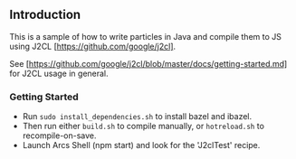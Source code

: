 ## Introduction

This is a sample of how to write particles in Java and compile them to JS
using J2CL [https://github.com/google/j2cl]. 

See [https://github.com/google/j2cl/blob/master/docs/getting-started.md] for 
J2CL usage in general.

### Getting Started

* Run ```sudo install_dependencies.sh``` to install bazel and ibazel.
* Then run either ```build.sh``` to compile manually, or ```hotreload.sh``` to recompile-on-save.
* Launch Arcs Shell (npm start) and look for the 'J2clTest' recipe.

 

